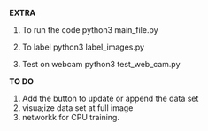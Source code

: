 
**EXTRA**

1. To run the code
python3 main_file.py


2. To label
python3 label_images.py


3. Test on webcam
python3 test_web_cam.py







**TO DO**

1. Add the button to update or append the data set
2. visua;ize data set at full image
3. networkk for CPU training.

